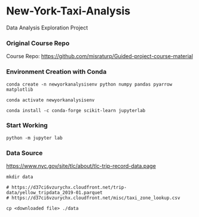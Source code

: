 # New-York-Taxi-Analysis
Data Analysis Exploration Project 

### Original Course Repo
Course Repo: 
https://github.com/misraturp/Guided-project-course-material 



### Environment Creation with Conda 
```
conda create -n newyorkanalysisenv python numpy pandas pyarrow matplotlib 

conda activate newyorkanalysisenv

conda install -c conda-forge scikit-learn jupyterlab
```

### Start Working 
```
python -m jupyter lab
```
### Data Source 
https://www.nyc.gov/site/tlc/about/tlc-trip-record-data.page

```
mkdir data

# https://d37ci6vzurychx.cloudfront.net/trip-data/yellow_tripdata_2019-01.parquet
# https://d37ci6vzurychx.cloudfront.net/misc/taxi_zone_lookup.csv

cp <downloaded file> ./data
```
